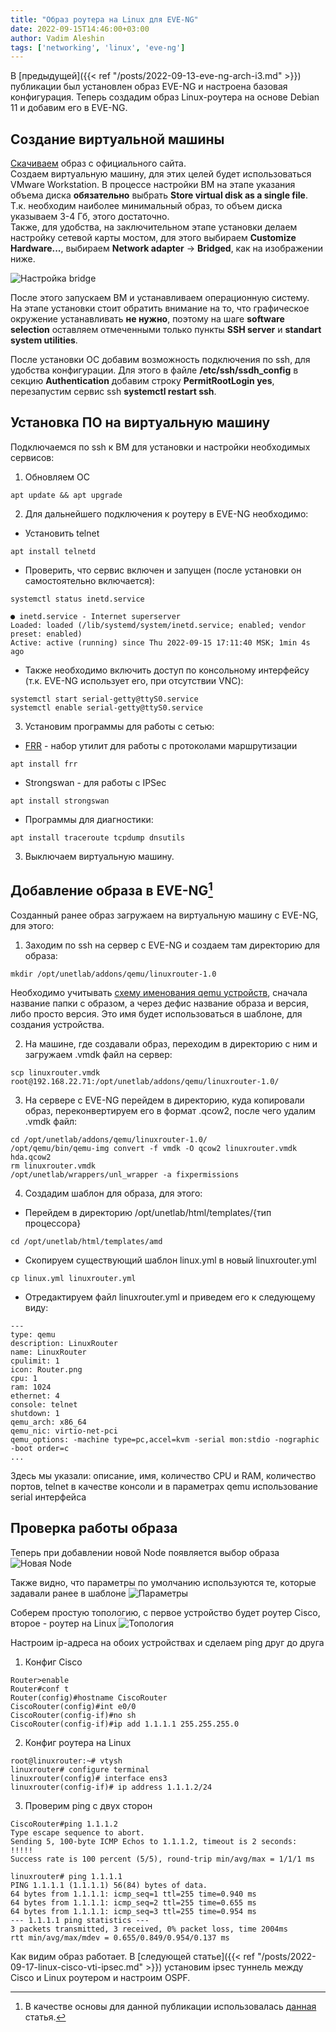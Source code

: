 ```yaml
---
title: "Образ роутера на Linux для EVE-NG"
date: 2022-09-15T14:46:00+03:00
author: Vadim Aleshin
tags: ['networking', 'linux', 'eve-ng']
---
```


В [предыдущей]({{< ref "/posts/2022-09-13-eve-ng-arch-i3.md" >}}) публикации был установлен образ EVE-NG и настроена базовая конфигурация. Теперь создадим образ Linux-роутера на основе Debian 11 и добавим его в EVE-NG.   

## Создание виртуальной машины

[Скачиваем](https://cdimage.debian.org/debian-cd/current/amd64/bt-cd/) образ с официального сайта.  
Создаем виртуальную машину, для этих целей будет использоваться VMware Workstation. 
В процессе настройки ВМ на этапе указания объема диска **обязательно** выбрать **Store virtual disk as a single file**.  
Т.к. необходим наиболее минимальный образ, то объем диска указываем 3-4 Гб, этого достаточно.  
Также, для удобства, на заключительном этапе установки делаем настройку сетевой карты мостом, для этого выбираем **Customize Hardware...**, выбираем **Network adapter** -> **Bridged**, как на изображении ниже.  

![Настройка bridge](/img/2022-09-15-eve-ng-linux-iso/vmware-bridge.png)

После этого запускаем ВМ и устанавливаем операционную систему.  
На этапе установки стоит обратить внимание на то, что графическое окружение устанавливать **не нужно**, поэтому на шаге **software selection** оставляем отмеченными только пункты **SSH server** и **standart system utilities**.

После установки ОС добавим возможность подключения по ssh, для удобства конфигурации. Для этого в файле **/etc/ssh/ssdh_config** в секцию **Authentication** добавим строку **PermitRootLogin yes**, перезапустим сервис ssh **systemctl restart ssh**.  

## Установка ПО на виртуальную машину

Подключаемся по ssh к ВМ для установки и настройки необходимых сервисов:
1. Обновляем ОС
```
apt update && apt upgrade
```
2. Для дальнейшего подключения к роутеру в EVE-NG необходимо:
- Установить telnet 
```
apt install telnetd
```
- Проверить, что сервис включен и запущен (после установки он самостоятельно включается):
```
systemctl status inetd.service
```
```
● inetd.service - Internet superserver
Loaded: loaded (/lib/systemd/system/inetd.service; enabled; vendor preset: enabled)
Active: active (running) since Thu 2022-09-15 17:11:40 MSK; 1min 4s ago
```
- Также необходимо включить доступ по консольному интерфейсу (т.к. EVE-NG использует его, при отсутствии VNC):
```
systemctl start serial-getty@ttyS0.service  
systemctl enable serial-getty@ttyS0.service
```
3. Установим программы для работы с сетью:
- [FRR](https://frrouting.org/) - набор утилит для работы с протоколами маршрутизации
```
apt install frr
```
- Strongswan - для работы с IPSec
```
apt install strongswan
```
- Программы для диагностики:
```
apt install traceroute tcpdump dnsutils
```
3. Выключаем виртуальную машину.

## Добавление образа в EVE-NG[^1]

Созданный ранее образ загружаем на виртуальную машину с EVE-NG, для этого:
1. Заходим по ssh на сервер с EVE-NG и создаем там директорию для образа:
```
mkdir /opt/unetlab/addons/qemu/linuxrouter-1.0
```
Необходимо учитывать [схему именования qemu устройств](https://www.eve-ng.net/index.php/documentation/qemu-image-namings/), сначала название папки с образом, а через дефис название образа и версия, либо просто версия. Это имя будет использоваться в шаблоне, для создания устройства.  

2. На машине, где создавали образ, переходим в директорию с ним и загружаем .vmdk файл на сервер:
```
scp linuxrouter.vmdk root@192.168.22.71:/opt/unetlab/addons/qemu/linuxrouter-1.0/
```
3. На сервере с EVE-NG перейдем в директорию, куда копировали образ, переконвертируем его в формат .qcow2, после чего удалим .vmdk файл:
```
cd /opt/unetlab/addons/qemu/linuxrouter-1.0/  
/opt/qemu/bin/qemu-img convert -f vmdk -O qcow2 linuxrouter.vmdk hda.qcow2  
rm linuxrouter.vmdk
/opt/unetlab/wrappers/unl_wrapper -a fixpermissions
```
4. Создадим шаблон для образа, для этого:
- Перейдем в директорию /opt/unetlab/html/templates/{тип процессора}
```
cd /opt/unetlab/html/templates/amd
```
- Скопируем существующий шаблон linux.yml в новый linuxrouter.yml
```
cp linux.yml linuxrouter.yml
```
- Отредактируем файл linuxrouter.yml и приведем его к следующему виду: 
```
---
type: qemu
description: LinuxRouter
name: LinuxRouter
cpulimit: 1
icon: Router.png
cpu: 1
ram: 1024
ethernet: 4
console: telnet
shutdown: 1
qemu_arch: x86_64
qemu_nic: virtio-net-pci
qemu_options: -machine type=pc,accel=kvm -serial mon:stdio -nographic -boot order=c
...
```

Здесь мы указали: описание, имя, количество CPU и RAM, количество портов, telnet в качестве консоли и в параметрах qemu использование serial интерфейса

## Проверка работы образа

Теперь при добавлении новой Node появляется выбор образа  
![Новая Node](/img/2022-09-15-eve-ng-linux-iso/eve-ng-add-linuxrouter.png)

Также видно, что параметры по умолчанию используются те, которые задавали ранее в шаблоне
![Параметры](/img/2022-09-15-eve-ng-linux-iso/eve-ng-linuxrouter-template.png)

Соберем простую топологию, с первое устройство будет роутер Cisco, второе - роутер на Linux
![Топология](/img/2022-09-15-eve-ng-linux-iso/eve-ng-linuxrouter-topology.png)

Настроим ip-адреса на обоих устройствах и сделаем ping друг до друга  

1. Конфиг Cisco
```
Router>enable
Router#conf t
Router(config)#hostname CiscoRouter
CiscoRouter(config)#int e0/0
CiscoRouter(config-if)#no sh
CiscoRouter(config-if)#ip add 1.1.1.1 255.255.255.0
```
2. Конфиг роутера на Linux
```
root@linuxrouter:~# vtysh
linuxrouter# configure terminal
linuxrouter(config)# interface ens3
linuxrouter(config-if)# ip address 1.1.1.2/24
```
3. Проверим ping с двух сторон
```
CiscoRouter#ping 1.1.1.2
Type escape sequence to abort.
Sending 5, 100-byte ICMP Echos to 1.1.1.2, timeout is 2 seconds:
!!!!!
Success rate is 100 percent (5/5), round-trip min/avg/max = 1/1/1 ms
```
```
linuxrouter# ping 1.1.1.1
PING 1.1.1.1 (1.1.1.1) 56(84) bytes of data.
64 bytes from 1.1.1.1: icmp_seq=1 ttl=255 time=0.940 ms
64 bytes from 1.1.1.1: icmp_seq=2 ttl=255 time=0.655 ms
64 bytes from 1.1.1.1: icmp_seq=3 ttl=255 time=0.954 ms
--- 1.1.1.1 ping statistics ---
3 packets transmitted, 3 received, 0% packet loss, time 2004ms
rtt min/avg/max/mdev = 0.655/0.849/0.954/0.137 ms
```

Как видим образ работает. В [следующей статье]({{< ref "/posts/2022-09-17-linux-cisco-vti-ipsec.md" >}}) установим ipsec туннель между Cisco и Linux роутером и настроим OSPF.

[^1]: В качестве основы для данной публикации использовалась [данная](https://www.brianlinkletter.com/2017/03/build-custom-linux-router-image-unetlab-eve-ng-network-emulators/) статья.
